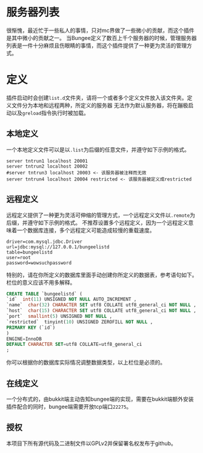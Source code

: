 # 服务器列表
很惭愧，最近忙于一些私人的事情，只对mc界做了一些微小的贡献，而这个插件是其中微小的贡献之一。
当Bungee定义了数百上千个服务器的时候，管理服务器列表是一件十分麻烦且伤眼睛的事情，而这个插件提供了一种更为灵活的管理方式。

# 定义
插件启动时会创建`list.d`文件夹，请将一个或者多个定义文件放入该文件夹。定义文件分为本地和远程两种，所定义的服务器
无法作为默认服务器，将在蹦极启动以及`greload`指令执行时被加载。

## 本地定义
一个本地定义文件可以是以`.list`为后缀的任意文件，并遵守如下示例的格式。
```
server tntrun1 localhost 20001
server tntrun2 localhost 20002
#server tntrun3 localhost 20003 <- 该服务器被注释而无效
server tntrun4 localhost 20004 restricted <- 该服务器被定义成restricted
```

## 远程定义
远程定义提供了一种更为灵活可伸缩的管理方式，一个远程定义文件以`.remote`为后缀，并遵守如下示例的格式。
不推荐设置多个远程定义，因为一个远程定义意味着一个数据库连接，多个远程定义可能造成较慢的重载速度。
```
driver=com.mysql.jdbc.Driver
url=jdbc:mysql://127.0.0.1/bungeelistd
table=bungeelistd
user=root
password=wowsuchpassword
```

特别的，请在你所定义的数据库里面手动创建你所定义的数据表，参考语句如下。栏位的意义应该不用多解释。
```SQL
CREATE TABLE `bungeelistd` (
`id`  int(11) UNSIGNED NOT NULL AUTO_INCREMENT ,
`name`  char(32) CHARACTER SET utf8 COLLATE utf8_general_ci NOT NULL ,
`host`  char(15) CHARACTER SET utf8 COLLATE utf8_general_ci NOT NULL ,
`port`  smallint(5) UNSIGNED NOT NULL ,
`restricted`  tinyint(10) UNSIGNED ZEROFILL NOT NULL ,
PRIMARY KEY (`id`)
)
ENGINE=InnoDB
DEFAULT CHARACTER SET=utf8 COLLATE=utf8_general_ci
;


```

你可以根据你的数据库实际情况调整数据类型，以上栏位是必须的。

## 在线定义
一个分布式的，由bukkit端主动告知bungee端的实现，需要在bukkit端额外安装插件配合的同时，bungee端需要开放tcp端口`22275`。

## 授权
本项目下所有源代码及二进制文件以GPLv2并保留署名权发布于github。
